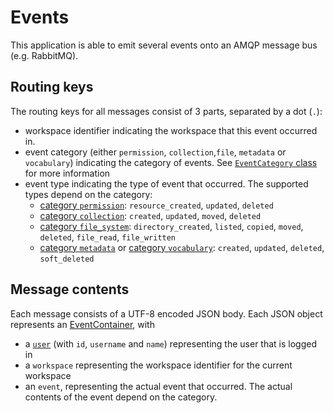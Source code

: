 # Events
This application is able to emit several events onto an AMQP message bus (e.g. RabbitMQ). 

## Routing keys
The routing keys for all messages consist of 3 parts, separated by a dot (`.`):
* workspace identifier indicating the workspace that this event occurred in.
* event category (either `permission`, `collection`,`file`, `metadata` or `vocabulary`) indicating the category of events. See [`EventCategory` class](./EventCategory.java) for more information
* event type indicating the type of event that occurred. The supported types depend on the category:
  * [category `permission`](./PermissionEvent.java): `resource_created`, `updated`, `deleted`
  * [category `collection`](./CollectionEvent.java): `created`, `updated`, `moved`, `deleted`
  * [category `file_system`](./FileSystemEvent.java): `directory_created`, `listed`, `copied`, `moved`, `deleted`, `file_read`, `file_written`
  * [category `metadata`](./MetadataEvent.java) or [category `vocabulary`](./MetadataEvent.java): `created`, `updated`, `deleted`, `soft_deleted`

## Message contents
Each message consists of a UTF-8 encoded JSON body. Each JSON object represents an [EventContainer](./EventContainer.java), with
* a [`user`](./User.java) (with `id`, `username` and `name`) representing the user that is logged in
* a `workspace` representing the workspace identifier for the current workspace
* an `event`, representing the actual event that occurred. The actual contents of the event depend
  on the category.
